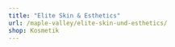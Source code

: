 ```yaml
---
title: "Elite Skin & Esthetics"
url: /maple-valley/elite-skin-und-esthetics/
shop: Kosmetik
---
```

